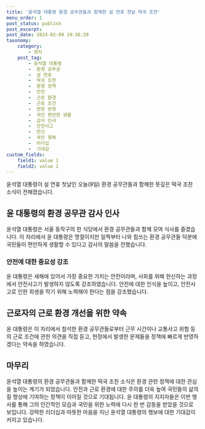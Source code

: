 ```yaml
---
title: '윤석열 대통령 환경 공무관들과 함께한 설 연휴 첫날 떡국 조찬'
menu_order: 1
post_status: publish
post_excerpt: 
post_date: 2024-02-09 19:36:29
taxonomy:
    category:
        - 정치
    post_tag:
        - 윤석열 대통령
        -  환경 공무관
        -  설 연휴
        -  떡국 조찬
        -  환경 정책
        -  안전
        -  근로 환경
        -  근로 조건
        -  현장 반영
        -  국민 편안한 생활
        -  감사 인사
        -  안전사고
        -  헌신
        -  국민 행복
        -  리더십
        -  기대감
custom_fields:
    field1: value 1
    field2: value 2
---
```


윤석열 대통령이 설 연휴 첫날인 오늘(9일) 환경 공무관들과 함께한 뜻깊은 떡국 조찬 소식이 전해졌습니다.
## 윤 대통령의 환경 공무관 감사 인사
윤석열 대통령은 서울 동작구의 한 식당에서 환경 공무관들과 함께 모여 식사를 즐겼습니다. 이 자리에서 윤 대통령은 명절이지만 일찍부터 나와 힘쓰는 환경 공무관들 덕분에 국민들이 편안하게 생활할 수 있다고 감사의 말씀을 전했습니다.
### 안전에 대한 중요성 강조
윤 대통령은  새해에 있어서 가장 중요한 가치는 안전이라며, 사회를 위해 헌신하는 과정에서 안전사고가 발생하지 않도록 강조하였습니다. 안전에 대한 인식을 높이고, 안전사고로 인한 희생을 막기 위해 노력해야 한다는 점을 강조했습니다.
## 근로자의 근로 환경 개선을 위한 약속
윤 대통령은 이 자리에서 참석한 환경 공무관들로부터 근무 시간이나 교통사고 위험 등의 근로 조건에 관한 의견을 직접 듣고, 현장에서 발생한 문제들을 정책에 빠르게 반영하겠다는 약속을 하였습니다.
## 마무리
윤석열 대통령의 환경 공무관들과 함께한 떡국 조찬 소식은 환경 관련 정책에 대한 관심을 높이는 계기가 되었습니다. 안전과 근로 환경에 대한 주의를 더욱 높여 국민들의 삶의 질 향상에 기여하는 정책이 이어질 것으로 기대됩니다. 윤 대통령의 지지자들은 이번 행사를 통해 그의 인간적인 모습과 국민을 위한 노력에 다시 한 번 감동을 받았을 것으로 보입니다. 강력한 리더십과 따뜻한 마음을 지닌 윤석열 대통령의 행보에 대한 기대감이 커지고 있습니다.

